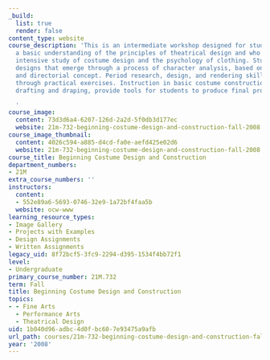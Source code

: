 ```yaml
---
_build:
  list: true
  render: false
content_type: website
course_description: 'This is an intermediate workshop designed for students who have
  a basic understanding of the principles of theatrical design and who want a more
  intensive study of costume design and the psychology of clothing. Students develop
  designs that emerge through a process of character analysis, based on the script
  and directorial concept. Period research, design, and rendering skills are fostered
  through practical exercises. Instruction in basic costume construction, including
  drafting and draping, provide tools for students to produce final projects.

  '
course_image:
  content: 73d3d6a4-6207-126d-2a2d-5f0db3d177ec
  website: 21m-732-beginning-costume-design-and-construction-fall-2008
course_image_thumbnail:
  content: 4026c594-a885-d4cd-fa0e-aefd425e02d6
  website: 21m-732-beginning-costume-design-and-construction-fall-2008
course_title: Beginning Costume Design and Construction
department_numbers:
- 21M
extra_course_numbers: ''
instructors:
  content:
  - 552e89a6-5693-0746-32e9-1a72bf4faa5b
  website: ocw-www
learning_resource_types:
- Image Gallery
- Projects with Examples
- Design Assignments
- Written Assignments
legacy_uid: 8f72bcf5-3fc9-2294-d395-1534f4bb72f1
level:
- Undergraduate
primary_course_number: 21M.732
term: Fall
title: Beginning Costume Design and Construction
topics:
- - Fine Arts
  - Performance Arts
  - Theatrical Design
uid: 1b040d96-adbc-4d0f-bc60-7e93475a9afb
url_path: courses/21m-732-beginning-costume-design-and-construction-fall-2008
year: '2008'
---
```

